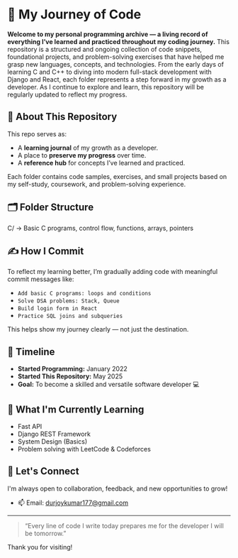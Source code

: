 # 🧠 My Journey of Code

**Welcome to my personal programming archive — a living record of everything I’ve learned and practiced throughout my coding journey.**
This repository is a structured and ongoing collection of code snippets, foundational projects, and problem-solving exercises that have helped me grasp new languages, concepts, and technologies. From the early days of learning C and C++ to diving into modern full-stack development with Django and React, each folder represents a step forward in my growth as a developer. As I continue to explore and learn, this repository will be regularly updated to reflect my progress.

## 🚀 About This Repository

This repo serves as:

- A **learning journal** of my growth as a developer.
- A place to **preserve my progress** over time.
- A **reference hub** for concepts I’ve learned and practiced.

Each folder contains code samples, exercises, and small projects based on my self-study, coursework, and problem-solving experience.

## 🗂️ Folder Structure
 C/ → Basic C programs, control flow, functions, arrays, pointers


 
## ✍️ How I Commit

To reflect my learning better, I’m gradually adding code with meaningful commit messages like:

- `Add basic C programs: loops and conditions`
- `Solve DSA problems: Stack, Queue`
- `Build login form in React`
- `Practice SQL joins and subqueries`

This helps show my journey clearly — not just the destination.

## 📅 Timeline

- **Started Programming:** January 2022  
- **Started This Repository:** May 2025  
- **Goal:** To become a skilled and versatile software developer 💻

## 🌱 What I'm Currently Learning

- Fast API
- Django REST Framework
- System Design (Basics)
- Problem solving with LeetCode & Codeforces

## 🤝 Let's Connect

I'm always open to collaboration, feedback, and new opportunities to grow!

- 📫 Email: durjoykumar177@gmail.com

---

> “Every line of code I write today prepares me for the developer I will be tomorrow.”

Thank you for visiting!


